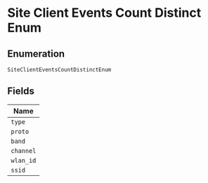 
# Site Client Events Count Distinct Enum

## Enumeration

`SiteClientEventsCountDistinctEnum`

## Fields

| Name |
|  --- |
| `type` |
| `proto` |
| `band` |
| `channel` |
| `wlan_id` |
| `ssid` |

